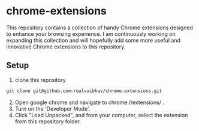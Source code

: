 # chrome-extensions

This repository contains a collection of handy Chrome extensions designed to enhance your browsing experience.  I am continuously working on expanding this collection and will hopefully add some more useful and innovative Chrome extensions to this repository.

## Setup
1. clone this repository
```bash
git clone git@github.com:realvaibhav/chrome-extensions.git
```
2. Open google chrome and navigate to chrome://extensions/ .
3. Turn on the 'Developer Mode'.
4. Click "Load Unpacked", and from your computer, select the extension from this repository folder.
